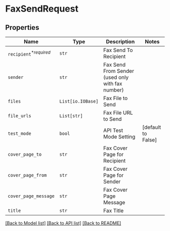 # FaxSendRequest



## Properties
Name | Type | Description | Notes
------------ | ------------- | ------------- | -------------
| `recipient`<sup>*_required_</sup> | ```str``` |  Fax Send To Recipient  |  |
| `sender` | ```str``` |  Fax Send From Sender (used only with fax number)  |  |
| `files` | ```List[io.IOBase]``` |  Fax File to Send  |  |
| `file_urls` | ```List[str]``` |  Fax File URL to Send  |  |
| `test_mode` | ```bool``` |  API Test Mode Setting  |  [default to False] |
| `cover_page_to` | ```str``` |  Fax Cover Page for Recipient  |  |
| `cover_page_from` | ```str``` |  Fax Cover Page for Sender  |  |
| `cover_page_message` | ```str``` |  Fax Cover Page Message  |  |
| `title` | ```str``` |  Fax Title  |  |

[[Back to Model list]](../README.md#documentation-for-models) [[Back to API list]](../README.md#documentation-for-api-endpoints) [[Back to README]](../README.md)

